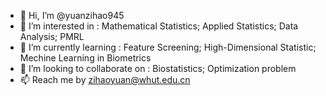 - 👋 Hi, I’m @yuanzihao945
- 👀 I’m interested in              :  Mathematical Statistics; Applied Statistics; Data Analysis; PMRL
- 🌱 I’m currently learning         :  Feature Screening; High-Dimensional Statistic; Mechine Learning in Biometrics
- 💞️ I’m looking to collaborate on  :  Biostatistics; Optimization problem
- 📫 Reach me by zihaoyuan@whut.edu.cn

<!---
yuanzihao945/yuanzihao945 is a ✨ special ✨ repository because its `README.md` (this file) appears on your GitHub profile.
You can click the Preview link to take a look at your changes.
--->
